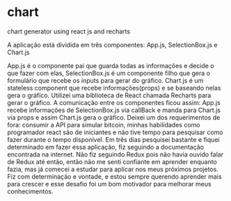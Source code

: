 # chart
chart generator using react js and recharts

A aplicação está dividida em três componentes: App.js, SelectionBox.js e Chart.js

App.js é o componente pai que guarda todas as informações e decide o que fazer com elas, SelectionBox.js é um componente filho que gera o formulário que recebe os inputs para gerar do gráfico. Chart.js é um stateless component que recebe informações(props) e se baseando nelas gera o gráfico. Utilizei uma biblioteca de React chamada Recharts para gerar o gráfico. A comunicação entre os componentes ficou assim: App.js recebe informações de SelectionBox.js via callBack e manda para Chart.js via props e assim Chart.js gera o gráfico.
Deixei um dos requerimentos de fora: consumir a API para simular bitcoin, minhas habilidades como programador react são de iniciantes e não tive tempo para pesquisar como fazer durante o tempo disponível. Em três dias pesquisei bastante e fiquei determinado em fazer essa aplicação, fiz seguindo a documentação encontrada na internet.
Não fiz seguindo Redux pois não havia ouvido falar de Redux até então, então não me senti confiante em aprender enquanto fazia, mas já comecei a estudar para aplicar nos meus próximos projetos. Fiz com determinação e vontade, e estou sempre querendo aprender mais para crescer e esse desafio foi um bom motivador para melhorar meus conhecimentos.
